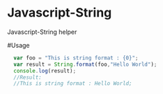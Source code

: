 # Javascript-String
Javascript-String helper  
  
#Usage
```javascript
  var foo = "This is string format : {0}";
  var result = String.format(foo,"Hello World");
  console.log(result);
  //Result:
  //This is string format : Hello World;
```
